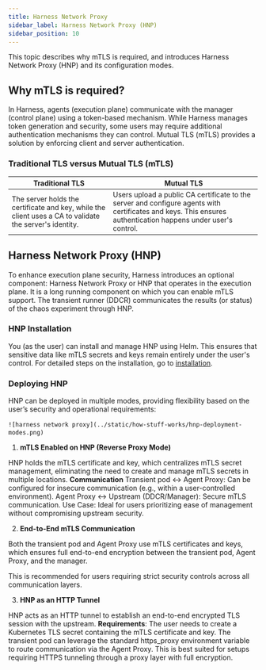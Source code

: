```yaml
---
title: Harness Network Proxy
sidebar_label: Harness Network Proxy (HNP)
sidebar_position: 10
---
```


This topic describes why mTLS is required, and introduces Harness Network Proxy (HNP) and its configuration modes.

## Why mTLS is required?

In Harness, agents (execution plane) communicate with the manager (control plane) using a token-based mechanism. While Harness manages token generation and security, some users may require additional authentication mechanisms they can control. Mutual TLS (mTLS) provides a solution by enforcing client and server authentication.

### Traditional TLS versus Mutual TLS (mTLS)

<table>
<thead>
    <tr>
        <th>Traditional TLS</th>
        <th>Mutual TLS</th>
    </tr>
</thead>
<tbody>
    <td>The server holds the certificate and key, while the client uses a CA to validate the server's identity.</td>
    <td>Users upload a public CA certificate to the server and configure agents with certificates and keys. This ensures authentication happens under user's control.</td>
</tbody>
</table>

## Harness Network Proxy (HNP)
To enhance execution plane security, Harness introduces an optional component: Harness Network Proxy or HNP that operates in the execution plane. It is a long running component on which you can enable mTLS support. 
The transient runner (DDCR) communicates the results (or status) of the chaos experiment through HNP.

### HNP Installation

You (as the user) can install and manage HNP using Helm. This ensures that sensitive data like mTLS secrets and keys remain entirely under the user's control. For detailed steps on the installation, go to [installation](/docs/chaos-engineering/use-harness-ce/infrastructures/proxy-support#installation).

### Deploying HNP

HNP can be deployed in multiple modes, providing flexibility based on the user’s security and operational requirements:

    ![harness network proxy](../static/how-stuff-works/hnp-deployment-modes.png)

1. **mTLS Enabled on HNP (Reverse Proxy Mode)**

HNP holds the mTLS certificate and key, which centralizes mTLS secret management, eliminating the need to create and manage mTLS secrets in multiple locations.
**Communication**
Transient pod ↔ Agent Proxy: Can be configured for insecure communication (e.g., within a user-controlled environment).
Agent Proxy ↔ Upstream (DDCR/Manager): Secure mTLS communication.
Use Case: Ideal for users prioritizing ease of management without compromising upstream security.

2. **End-to-End mTLS Communication**

Both the transient pod and Agent Proxy use mTLS certificates and keys, which ensures full end-to-end encryption between the transient pod, Agent Proxy, and the manager.

This is recommended for users requiring strict security controls across all communication layers.

3. **HNP as an HTTP Tunnel**

HNP acts as an HTTP tunnel to establish an end-to-end encrypted TLS session with the upstream.
**Requirements**: The user needs to create a Kubernetes TLS secret containing the mTLS certificate and key. The transient pod can leverage the standard https_proxy environment variable to route communication via the Agent Proxy.
This is best suited for setups requiring HTTPS tunneling through a proxy layer with full encryption.